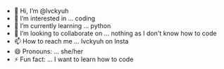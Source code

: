 - 👋 Hi, I’m @lvckyuh
- 👀 I’m interested in ... coding
- 🌱 I’m currently learning ... python
- 💞️ I’m looking to collaborate on ... nothing as I don't know how to code
- 📫 How to reach me ... lvckyuh on Insta
- 😄 Pronouns: ... she/her
- ⚡ Fun fact: ... I want to learn how to code

<!---
lvckyuh/lvckyuh is a ✨ special ✨ repository because its `README.md` (this file) appears on your GitHub profile.
You can click the Preview link to take a look at your changes.
--->
